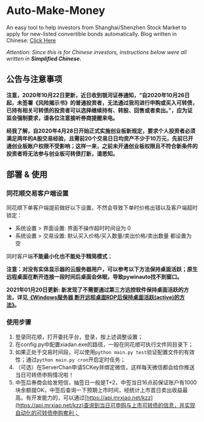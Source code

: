 # Auto-Make-Money
An easy tool to help investors from Shanghai/Shenzhen Stock Market to apply for new-listed convertible bonds automatically.
Blog written in Chinese: [Click Here](https://mrxiao.net/kzz-auto.html)

*Attention: Since this is for Chinese investors, instructions below were all written in **Simplified Chinese.***

## 公告与注意事项
**注意，2020年10月22日更新，近日收到银河证券通知，“自2020年10月26日起，未签署《风险揭示书》的普通投资者，无法通过我司进行申购或买入可转债，已持有相关可转债的投资者可以选择继续持有、转股、回售或者卖出。”，应为证监会强制要求，请各位注意接听券商提醒来电。**

**经我了解，自2020年4月28日开始正式实施创业板新规定，要求个人投资者必须满足两年的A股交易经验，且需前20个交易日日均资产不少于10万元，先前已开通创业板账户权限不受影响；这样一来，之前未开通创业板权限且不符合新条件的投资者将无法参与创业板可转债打新，请悉知。**


## 部署 & 使用
### 同花顺交易客户端设置
同花顺下单客户端提前做好以下设置，不然会导致下单时价格出错以及客户端超时锁定：

- 系统设置 > 界面设置: 界面不操作超时时间设为 0
- 系统设置 > 交易设置: 默认买入价格/买入数量/卖出价格/卖出数量 都设置为 空

同时客户端**不能最小化也不能处于精简模式**；

**注意：对没有实体显示器的云服务器用户，可以参考以下方法保持桌面活跃；原生远程桌面在断开连接一段时间后桌面会休眠，导致pywinauto找不到窗口。**

**2021年01月20日更新: 新发现了不需要通过第三方远控软件保持桌面活跃的方法，详见[《Windows服务器 断开远程桌面RDP后保持桌面活跃(active)的方法》](https://mrxiao.net/disconnect-rdp-keep-windows-desktop-active.html)。**

### 使用步骤
1. 登录同花顺，打开委托平台，登录，按上述调整设置；
2. 在config.py中配置xiadan.exe的路径，一般在同花顺可执行文件同目录下；
3. 如果正处于交易时间段，可以使用`python main.py test`验证配置文件的有效性；通过`python main.py cron`开启定时任务；
4. （可选）在ServerChan申请SCKey并绑定微信，这样每天微信都会给你推送当日可转债申购情况啦！
5. 中签后券商会给发短信，抽签日一般是T+2，中签当日16点前保证账户有1000块余额就OK，中签后查询一下预期上市时间，经统计上市首日卖出收益最高。有开发能力的，可以通过[https://api.mrxiao.net/kzz](https://api.mrxiao.net/kzz)查询到当日可申购与上市可转债的信息，并实现自动化的可转债申购套利；
